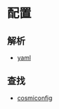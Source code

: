 # 配置

## 解析

- [yaml](https://github.com/eemeli/yaml)

## 查找

- [cosmiconfig](https://github.com/davidtheclark/cosmiconfig)

